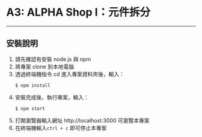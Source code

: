 # A3: ALPHA Shop I：元件拆分

---

## 安裝說明

1. 請先確認有安裝 node.js 與 npm
2. 將專案 clone 到本地電腦
3. 透過終端機指令 cd 進入專案資料夾後，輸入：
   ```
   $ npm install
   ```
4. 安裝完成後，執行專案，輸入：
   ```
   $ npm start
   ```
5. 打開瀏覽器輸入網址 http://localhost:3000 可瀏覽本專案
6. 在終端機輸入`ctrl + c` 即可停止本專案
